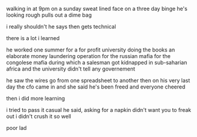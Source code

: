 walking in at 9pm on a sunday
sweat lined face
on a three day binge
he's looking rough
pulls out a dime bag

i really shouldn't
he says
then gets technical

there is a lot i learned

he worked one summer for a for profit university
doing the books
an elaborate money laundering operation
for the russian mafia
for the congolese mafia
during which a salesman got kidnapped
in sub-saharian africa
and the university didn't tell any governement

he saw the wires go from one spreadsheet to another
then
on his very last day
the cfo came in and she said
he's been freed
and everyone cheered

then i did more learning

i tried to pass it casual
he said, asking for a napkin
didn't want you to freak out
i didn't crush it so well

poor lad
